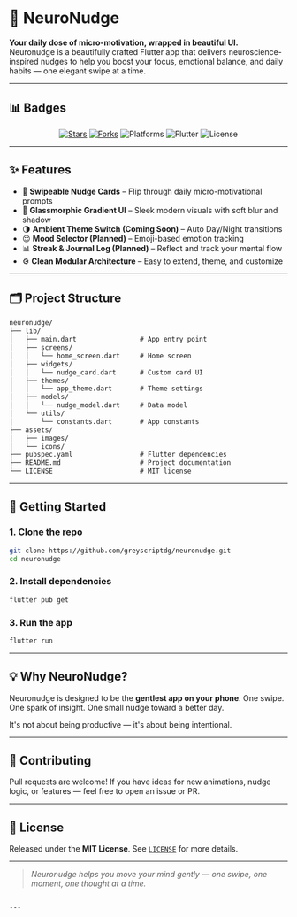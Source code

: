 
# 🧠 NeuroNudge

**Your daily dose of micro-motivation, wrapped in beautiful UI.**  
Neuronudge is a beautifully crafted Flutter app that delivers neuroscience-inspired nudges to help you boost your focus, emotional balance, and daily habits — one elegant swipe at a time.

---

## 📊 Badges

<p align="center">
  <a href="https://github.com/greyscriptdg/neuronudge/stargazers"><img src="https://img.shields.io/github/stars/greyscriptdg/neuronudge?style=for-the-badge&color=purple" alt="Stars"></a>
  <a href="https://github.com/greyscriptdg/neuronudge/network"><img src="https://img.shields.io/github/forks/greyscriptdg/neuronudge?style=for-the-badge&color=indigo" alt="Forks"></a>
  <img src="https://img.shields.io/badge/platform-Android%20%7C%20iOS%20%7C%20Web-blueviolet?style=for-the-badge" alt="Platforms">
  <img src="https://img.shields.io/badge/made%20with-Flutter-02569B?style=for-the-badge&logo=flutter&logoColor=white" alt="Flutter">
  <img src="https://img.shields.io/github/license/greyscriptdg/neuronudge?style=for-the-badge" alt="License">
</p>

---

## ✨ Features

- 🎴 **Swipeable Nudge Cards** – Flip through daily micro-motivational prompts
- 🌁 **Glassmorphic Gradient UI** – Sleek modern visuals with soft blur and shadow
- 🌗 **Ambient Theme Switch (Coming Soon)** – Auto Day/Night transitions
- 😌 **Mood Selector (Planned)** – Emoji-based emotion tracking
- 📊 **Streak & Journal Log (Planned)** – Reflect and track your mental flow
- ⚙️ **Clean Modular Architecture** – Easy to extend, theme, and customize

---

## 🗂 Project Structure

```txt
neuronudge/
├── lib/
│   ├── main.dart                # App entry point
│   ├── screens/
│   │   └── home_screen.dart     # Home screen
│   ├── widgets/
│   │   └── nudge_card.dart      # Custom card UI
│   ├── themes/
│   │   └── app_theme.dart       # Theme settings
│   ├── models/
│   │   └── nudge_model.dart     # Data model
│   └── utils/
│       └── constants.dart       # App constants
├── assets/
│   ├── images/
│   └── icons/
├── pubspec.yaml                 # Flutter dependencies
├── README.md                    # Project documentation
└── LICENSE                      # MIT license
````

---

## 🚀 Getting Started

### 1. Clone the repo

```bash
git clone https://github.com/greyscriptdg/neuronudge.git
cd neuronudge
```

### 2. Install dependencies

```bash
flutter pub get
```

### 3. Run the app

```bash
flutter run
```

---

## 💡 Why NeuroNudge?

Neuronudge is designed to be the **gentlest app on your phone**. One swipe. One spark of insight. One small nudge toward a better day.

It's not about being productive — it's about being intentional.

---

## 🤝 Contributing

Pull requests are welcome!
If you have ideas for new animations, nudge logic, or features — feel free to open an issue or PR.

---

## 📄 License

Released under the **MIT License**.
See [`LICENSE`](LICENSE) for more details.

---

> *Neuronudge helps you move your mind gently — one swipe, one moment, one thought at a time.*

```

---
